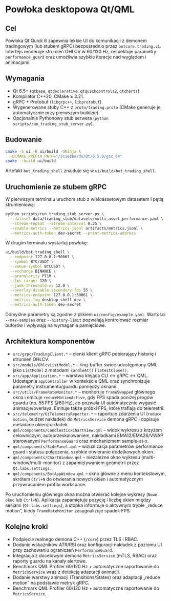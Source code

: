 # Powłoka desktopowa Qt/QML

## Cel

Powłoka Qt Quick 6 zapewnia lekkie UI do komunikacji z demonem tradingowym (lub stubem gRPC) bezpośrednio przez `botcore.trading.v1`. Interfejs renderuje strumień OHLCV w 60/120 Hz, respektuje parametry `performance_guard` oraz umożliwia szybkie iteracje nad wyglądem i animacjami.

## Wymagania

* Qt 6.5+ (`qtbase`, `qtdeclarative`, `qtquickcontrols2`, `qtcharts`).
* Kompilator C++20, CMake ≥ 3.21.
* gRPC + Protobuf (`libgrpc++`, `libprotobuf`).
* Wygenerowane stuby C++ z `proto/trading.proto` (CMake generuje je automatycznie przy pierwszym buildzie).
* Opcjonalnie Pythonowy stub serwera (`python scripts/run_trading_stub_server.py`).

## Budowanie

```bash
cmake -S ui -B ui/build -GNinja \
  -DCMAKE_PREFIX_PATH="/ścieżka/do/Qt/6.5.0/gcc_64"
cmake --build ui/build
```

Artefakt `bot_trading_shell` znajduje się w `ui/build/bot_trading_shell`.

## Uruchomienie ze stubem gRPC

W pierwszym terminalu uruchom stub z wieloassetowym datasetem i pętlą strumieniową:

```bash
python scripts/run_trading_stub_server.py \
  --dataset data/trading_stub/datasets/multi_asset_performance.yaml \
  --stream-repeat --stream-interval 0.25 \
  --enable-metrics --metrics-jsonl artifacts/metrics.jsonl \
  --metrics-auth-token dev-secret --print-metrics-address
```

W drugim terminalu wystartuj powłokę:

```bash
ui/build/bot_trading_shell \
  --endpoint 127.0.0.1:50061 \
  --symbol BTC/USDT \
  --venue-symbol BTCUSDT \
  --exchange BINANCE \
  --granularity PT1M \
  --fps-target 120 \
  --jank-threshold-ms 12.0 \
  --overlay-disable-secondary-fps 55 \
  --metrics-endpoint 127.0.0.1:50061 \
  --metrics-tag desktop-shell-dev \
  --metrics-auth-token dev-secret
```

Domyślne parametry są zgodne z plikiem `ui/config/example.yaml`. Wartości `--max-samples` oraz `--history-limit` pozwalają kontrolować rozmiar buforów i wpływają na wymagania pamięciowe.

## Architektura komponentów

* `src/grpc/TradingClient.*` – cienki klient gRPC pobierający historię i strumień OHLCV.
* `src/models/OhlcvListModel.*` – ring-buffer świec udostępniony QML jako `ListModel` z metodami `candleAt()` i `latestClose()`.
* `src/app/Application.*` – warstwa klejąca CLI ↔ gRPC ↔ QML. Udostępnia `appController` w kontekście QML oraz synchronizuje parametry instrumentu/guardu pomiędzy oknami.
* `src/utils/FrameRateMonitor.*` – monitoruje `frameSwapped` głównego okna i emituje `reduceMotionActive`, gdy FPS spada poniżej progów guardu (np. 55 FPS @60 Hz), co pozwala UI automatycznie wygasić animacje/overlaya. Emituje także próbki FPS, które trafiają do telemetrii.
* `src/telemetry/UiTelemetryReporter.*` – raportuje zdarzenia UI (`reduce motion`, budżet nakładek) do `MetricsService` demona gRPC i dopisuje metadane okien/nakładek.
* `qml/components/CandlestickChartView.qml` – widok wykresu z krzyżem celowniczym, autoprzeskalowaniem, nakładkami EMA12/EMA26/VWAP sterowanymi `PerformanceGuard` oraz mechanizmem sample-at-x.
* `qml/components/SidePanel.qml` – wizualizacja parametrów performance guard i statusu połączenia, szybkie otwieranie dodatkowych okien.
* `qml/components/ChartWindow.qml` – niezależne okno wykresu (multi-window/multi-monitor) z zapamiętywaniem geometrii przez `Qt.labs.settings`.
* `qml/components/BotAppWindow.qml` – okno główne z menu kontekstowym, skrótem `Ctrl+N` do otwierania nowych okien i automatycznym przywracaniem profilu workspace.

Po uruchomieniu głównego okna można otwierać kolejne wykresy (`Nowe okno` lub `Ctrl+N`). Aplikacja zapamiętuje pozycję i liczbę okien między sesjami (`Qt.labs.settings`), a stopka informuje o aktywnym trybie „reduce motion”, kiedy `FrameRateMonitor` zasygnalizuje spadek FPS.

## Kolejne kroki

* Podpięcie realnego demona C++ (`/core`) przez TLS i RBAC.
* Dodanie wskaźników ATR/RSI oraz konfiguracji nakładek z poziomu UI przy zachowaniu ograniczeń `PerformanceGuard`.
* Integracja z docelowym demona `MetricsService` (mTLS, RBAC) oraz raporty guardu na kanały alertowe.
* Benchmark QML Profiler 60/120 Hz + automatyczne raportowanie do `MetricsService` wraz z detekcją adaptacji animacji.
* Dodanie warstwy animacji (Transitions/States) oraz adaptacji „reduce motion” na podstawie metryk gRPC.
* Benchmark QML Profiler 60/120 Hz + automatyczne raportowanie do `MetricsService`.
